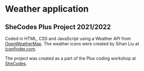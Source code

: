# Weather application

## SheCodes Plus Project 2021/2022

Coded in HTML, CSS and JavaScript using a Weather API from [OpenWeatherMap](https://openweathermap.org/). The weather icons were created by Sihan Liu at [iconfinder.com](https://www.iconfinder.com/Neolau1119/icon-sets).

The project was created as a part of the Plus coding workshop at [SheCodes](https://www.shecodes.io/).

